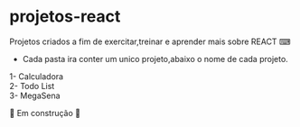 ﻿# projetos-react

 Projetos criados a fim de exercitar,treinar e aprender mais sobre REACT  ⌨

* Cada pasta ira conter um unico projeto,abaixo o nome de cada projeto.

 1- Calculadora <br> 
 2- Todo List <br>
 3- MegaSena



🚧 Em construção 🚧 
